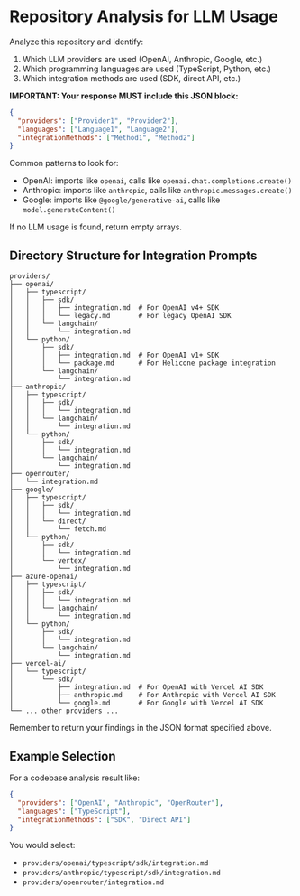 # Repository Analysis for LLM Usage

Analyze this repository and identify:

1. Which LLM providers are used (OpenAI, Anthropic, Google, etc.)
2. Which programming languages are used (TypeScript, Python, etc.)
3. Which integration methods are used (SDK, direct API, etc.)

**IMPORTANT: Your response MUST include this JSON block:**

```json
{
  "providers": ["Provider1", "Provider2"],
  "languages": ["Language1", "Language2"],
  "integrationMethods": ["Method1", "Method2"]
}
```

Common patterns to look for:

- OpenAI: imports like `openai`, calls like `openai.chat.completions.create()`
- Anthropic: imports like `anthropic`, calls like `anthropic.messages.create()`
- Google: imports like `@google/generative-ai`, calls like `model.generateContent()`

If no LLM usage is found, return empty arrays.

## Directory Structure for Integration Prompts

```
providers/
├── openai/
│   ├── typescript/
│   │   ├── sdk/
│   │   │   ├── integration.md  # For OpenAI v4+ SDK
│   │   │   └── legacy.md       # For legacy OpenAI SDK
│   │   └── langchain/
│   │       └── integration.md
│   └── python/
│       ├── sdk/
│       │   ├── integration.md  # For OpenAI v1+ SDK
│       │   └── package.md      # For Helicone package integration
│       └── langchain/
│           └── integration.md
├── anthropic/
│   ├── typescript/
│   │   ├── sdk/
│   │   │   └── integration.md
│   │   └── langchain/
│   │       └── integration.md
│   └── python/
│       ├── sdk/
│       │   └── integration.md
│       └── langchain/
│           └── integration.md
├── openrouter/
│   └── integration.md
├── google/
│   ├── typescript/
│   │   ├── sdk/
│   │   │   └── integration.md
│   │   └── direct/
│   │       └── fetch.md
│   └── python/
│       ├── sdk/
│       │   └── integration.md
│       └── vertex/
│           └── integration.md
├── azure-openai/
│   ├── typescript/
│   │   ├── sdk/
│   │   │   └── integration.md
│   │   └── langchain/
│   │       └── integration.md
│   └── python/
│       ├── sdk/
│       │   └── integration.md
│       └── langchain/
│           └── integration.md
├── vercel-ai/
│   └── typescript/
│       └── sdk/
│           ├── integration.md  # For OpenAI with Vercel AI SDK
│           ├── anthropic.md    # For Anthropic with Vercel AI SDK
│           └── google.md       # For Google with Vercel AI SDK
└── ... other providers ...
```

Remember to return your findings in the JSON format specified above.

## Example Selection

For a codebase analysis result like:

```json
{
  "providers": ["OpenAI", "Anthropic", "OpenRouter"],
  "languages": ["TypeScript"],
  "integrationMethods": ["SDK", "Direct API"]
}
```

You would select:

- `providers/openai/typescript/sdk/integration.md`
- `providers/anthropic/typescript/sdk/integration.md`
- `providers/openrouter/integration.md`
